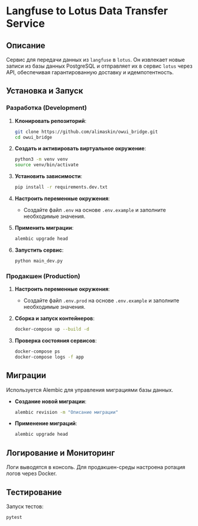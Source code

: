 # Langfuse to Lotus Data Transfer Service

## Описание

Сервис для передачи данных из `langfuse` в `lotus`. Он извлекает новые записи из базы данных PostgreSQL и отправляет их в сервис `lotus` через API, обеспечивая гарантированную доставку и идемпотентность.

## Установка и Запуск

### Разработка (Development)

1. **Клонировать репозиторий**:
    ```bash
    git clone https://github.com/alimaskin/owui_bridge.git
    cd owui_bridge
    ```

2. **Создать и активировать виртуальное окружение**:
    ```bash
    python3 -m venv venv
    source venv/bin/activate
    ```

3. **Установить зависимости**:
    ```bash
    pip install -r requirements.dev.txt
    ```

4. **Настроить переменные окружения**:
    - Создайте файл `.env` на основе `.env.example` и заполните необходимые значения.

5. **Применить миграции**:
    ```bash
    alembic upgrade head
    ```

6. **Запустить сервис**:
    ```bash
    python main_dev.py
    ```

### Продакшен (Production)

1. **Настроить переменные окружения**:
    - Создайте файл `.env.prod` на основе `.env.example` и заполните необходимые значения.

2. **Сборка и запуск контейнеров**:
    ```bash
    docker-compose up --build -d
    ```

3. **Проверка состояния сервисов**:
    ```bash
    docker-compose ps
    docker-compose logs -f app
    ```

## Миграции

Используется Alembic для управления миграциями базы данных.

- **Создание новой миграции**:
    ```bash
    alembic revision -m "Описание миграции"
    ```

- **Применение миграций**:
    ```bash
    alembic upgrade head
    ```

## Логирование и Мониторинг

Логи выводятся в консоль. Для продакшен-среды настроена ротация логов через Docker.

## Тестирование

Запуск тестов:
```bash
pytest
